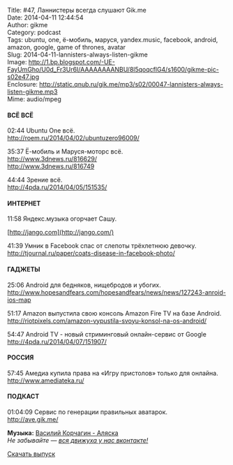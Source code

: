 Title: #47, Ланнистеры всегда слушают Gik.me  
Date: 2014-04-11 12:44:54  
Author: gikme  
Category: podcast  
Tags: ubuntu, one, ё-мобиль, маруся, yandex.music, facebook, android, amazon, google, game of thrones, avatar  
Slug: 2014-04-11-lannisters-always-listen-gikme  
Image: http://1.bp.blogspot.com/-UE-FayUmGho/U0d_Fr3Ur6I/AAAAAAAANBU/8l5qoqcflG4/s1600/gikme-pic-s02e47.jpg  
Enclosure: http://static.qnub.ru/gik.me/mp3/s02/00047-lannisters-always-listen-gikme.mp3  
Mime: audio/mpeg

#### ВСЁ ВСЁ

02:44 Ubuntu One всё.  
<http://roem.ru/2014/04/02/ubuntuzero96009/>

35:37 Ё-мобиль и Маруся-моторс всё.  
<http://www.3dnews.ru/816629/>  
<http://www.3dnews.ru/816749>

44:44 Зрение всё.  
<http://4pda.ru/2014/04/05/151535/>

#### ИНТЕРНЕТ

11:58 Яндекс.музыка огорчает Сашу.

[http://jango.com](http://jango.com/)

41:39 Умник в Facebook спас от слепоты трёхлетнюю девочку.  
<http://tjournal.ru/paper/coats-disease-in-facebook-photo/>

#### ГАДЖЕТЫ

25:06 Android для бедняков, нищебродов и убогих.  
<http://www.hopesandfears.com/hopesandfears/news/news/127243-anroid-ios-map>

51:17 Amazon выпустила свою консоль Amazon Fire TV на базе Android.  
<http://riotpixels.com/amazon-vypustila-svoyu-konsol-na-os-android/>

54:47 Android TV - новый стриминговый онлайн-сервис от Google  
<http://4pda.ru/2014/04/07/151907/>

#### РОССИЯ

57:45 Амедиа купила права на «Игру пристолов» только для онлайна.  
<http://www.amediateka.ru/>

#### ПОДКАСТ

01:04:09 Сервис по генерации правильных аватарок.  
<http://ave.gik.me/>

**Музыка:** [Василий Корчагин - Аляска](http://vk.com/bacc3)  
*Не забывайте — [вся движуха у нас вконтакте!](http://vk.com/gikme)*

[Скачать выпуск](http://static.qnub.ru/gik.me/mp3/s02/00047-lannisters-always-listen-gikme.mp3)

